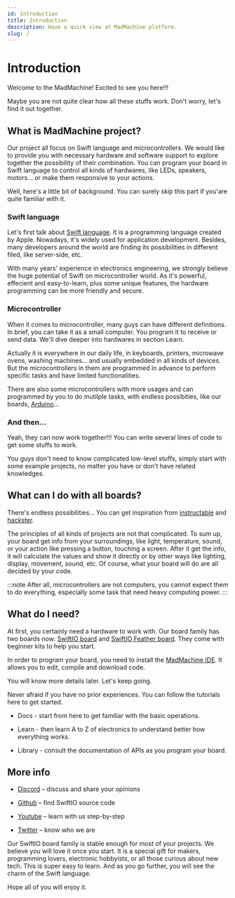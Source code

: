 ```yaml
---
id: introduction
title: Introduction
description: Have a quick view at MadMachine platform.
slug: /
---
```


# Introduction

Welcome to the MadMachine! Excited to see you here!!!

Maybe you are not quite clear how all these stuffs work. Don't worry, let's find it out together.


## What is MadMachine project?

Our project all focus on Swift language and microcontrollers. We would like to provide you with necessary hardware and software support to explore together the possibility of their combination. You can program your board in Swift language to control all kinds of hardwares, like LEDs, speakers, motors... or make them responsive to your actions. 

Well, here's a little bit of background. You can surely skip this part if you'are quite familiar with it.

### Swift language

Let's first talk about [Swift language](https://docs.swift.org/swift-book/). It is a programming language created by Apple. Nowadays, it's widely used for application development. Besides, many developers around the world are finding its possibilities in different filed, like server-side, etc. 

With many years' experience in electronics engineering, we strongly believe the huge potential of Swift on microcontroller world. As it's powerful, effecient and easy-to-learn, plus some unique features, the hardware programming can be more friendly and secure.


### Microcontroller

When it comes to microcontroller, many guys can have different definitions. In brief, you can take it as a small computer. You program it to receive or send data. We'll dive deeper into hardwares in section Learn.

Actually it is everywhere in our daily life, in keyboards, printers, microwave ovens, washing machines... and usually embedded in all kinds of devices. But the microcontrollers in them are programmed in advance to perform specific tasks and have limited functionalities. 

There are also some microcontrollers with more usages and can programmed by you to do mutilple tasks, with endless possibities, like our boards, [Arduino](https://www.arduino.cc/)...

### And then...

Yeah, they can now work together!!! You can write several lines of code to get some stuffs to work. 

You guys don't need to know complicated low-level stuffs, simply start with some example projects, no matter you have or don't have related knowledges.  


## What can I do with all boards?

There's endless possibilities... You can get inspiration from [instructable](https://www.instructables.com/circuits/projects/) and [hackster](https://www.hackster.io/projects?ref=topnav).

The principles of all kinds of projects are not that complicated. To sum up, your board get info from your surroundings, like light, temperature, sound, or your action like pressing a button, touching a screen. After it get the info, it will calculate the values and show it directly or by other ways like lighting, display, movement, sound, etc. Of course, what your board will do are all decided by your code.

:::note
After all, microcontrollers are not computers, you cannot expect them to do everything, especially some task that need heavy computing power.
:::

## What do I need?

At first, you certainly need a hardware to work with. Our board family has two boards now: [SwiftIO board](boards/swiftio-board.md) and [SwiftIO Feather board](boards/swiftio-feather.md). They come with beginner kits to help you start. 

In order to program your board, you need to install the [MadMachine IDE](https://github.com/madmachineio/MadMachineIDE/releases/tag/v0.2.3-alpha). It allows you to edit, compile and download code. 

You will know more details later. Let's keep going.


Never afraid if you have no prior experiences. You can follow the tutorials here to get started. 

- Docs - start from here to get familiar with the basic operations.

- Learn - then learn A to Z of electronics to understand better how everything works.

- Library - consult the documentation of APIs as you program your board.




## More info

- [Discord](http://madmachine.io/discord) – discuss and share your opinions
 
- [Github](https://github.com/madmachineio) – find SwiftIO source code
 
- [Youtube](https://www.youtube.com/c/MadMachineio) – learn with us step-by-step

- [Twitter](https://twitter.com/madmachineio) – know who we are

Our SwiftIO board family is stable enough for most of your projects. We believe you will love it once you start. It is a special gift for makers, programming lovers, electronic hobbyists, or all those curious about new tech. This is super easy to learn. And as you go further, you will see the charm of the Swift language.

Hope all of you will enjoy it.